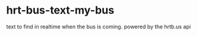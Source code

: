 hrt-bus-text-my-bus
===================

text to find in realtime when the bus is coming. powered by the hrtb.us api
